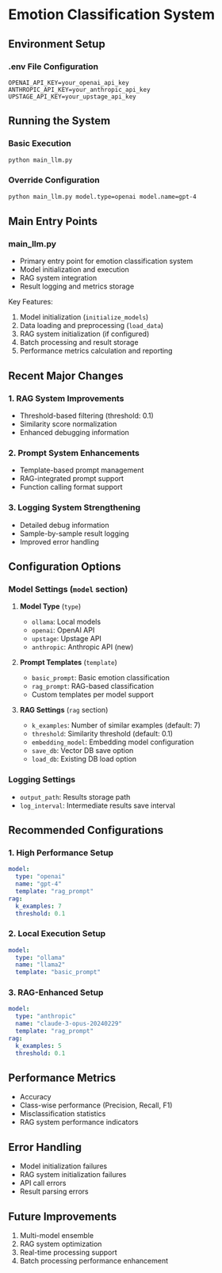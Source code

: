 # Emotion Classification System

## Environment Setup

### .env File Configuration
```
OPENAI_API_KEY=your_openai_api_key
ANTHROPIC_API_KEY=your_anthropic_api_key
UPSTAGE_API_KEY=your_upstage_api_key
```

## Running the System

### Basic Execution
```bash
python main_llm.py
```

### Override Configuration
```bash
python main_llm.py model.type=openai model.name=gpt-4
```

## Main Entry Points

### main_llm.py
- Primary entry point for emotion classification system
- Model initialization and execution
- RAG system integration
- Result logging and metrics storage

Key Features:
1. Model initialization (`initialize_models`)
2. Data loading and preprocessing (`load_data`)
3. RAG system initialization (if configured)
4. Batch processing and result storage
5. Performance metrics calculation and reporting

## Recent Major Changes

### 1. RAG System Improvements
- Threshold-based filtering (threshold: 0.1)
- Similarity score normalization
- Enhanced debugging information

### 2. Prompt System Enhancements
- Template-based prompt management
- RAG-integrated prompt support
- Function calling format support

### 3. Logging System Strengthening
- Detailed debug information
- Sample-by-sample result logging
- Improved error handling

## Configuration Options

### Model Settings (`model` section)

1. **Model Type** (`type`)
   - `ollama`: Local models
   - `openai`: OpenAI API
   - `upstage`: Upstage API
   - `anthropic`: Anthropic API (new)

2. **Prompt Templates** (`template`)
   - `basic_prompt`: Basic emotion classification
   - `rag_prompt`: RAG-based classification
   - Custom templates per model support

3. **RAG Settings** (`rag` section)
   - `k_examples`: Number of similar examples (default: 7)
   - `threshold`: Similarity threshold (default: 0.1)
   - `embedding_model`: Embedding model configuration
   - `save_db`: Vector DB save option
   - `load_db`: Existing DB load option

### Logging Settings
- `output_path`: Results storage path
- `log_interval`: Intermediate results save interval

## Recommended Configurations

### 1. High Performance Setup
```yaml
model:
  type: "openai"
  name: "gpt-4"
  template: "rag_prompt"
rag:
  k_examples: 7
  threshold: 0.1
```

### 2. Local Execution Setup
```yaml
model:
  type: "ollama"
  name: "llama2"
  template: "basic_prompt"
```

### 3. RAG-Enhanced Setup
```yaml
model:
  type: "anthropic"
  name: "claude-3-opus-20240229"
  template: "rag_prompt"
rag:
  k_examples: 5
  threshold: 0.1
```

## Performance Metrics
- Accuracy
- Class-wise performance (Precision, Recall, F1)
- Misclassification statistics
- RAG system performance indicators

## Error Handling
- Model initialization failures
- RAG system initialization failures
- API call errors
- Result parsing errors

## Future Improvements
1. Multi-model ensemble
2. RAG system optimization
3. Real-time processing support
4. Batch processing performance enhancement